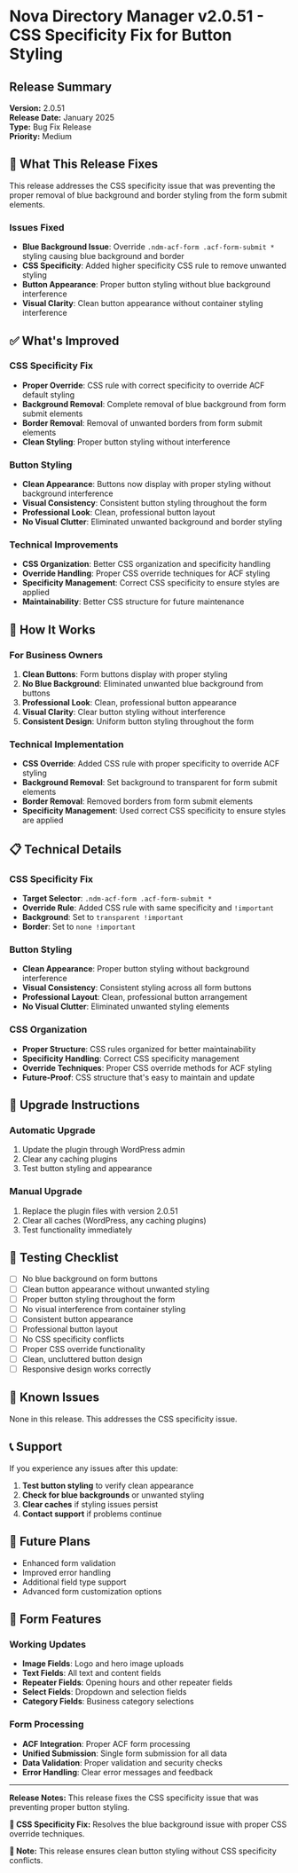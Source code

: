 # Nova Directory Manager v2.0.51 - CSS Specificity Fix for Button Styling

## Release Summary

**Version:** 2.0.51  
**Release Date:** January 2025  
**Type:** Bug Fix Release  
**Priority:** Medium

## 🔧 What This Release Fixes

This release addresses the CSS specificity issue that was preventing the proper removal of blue background and border styling from the form submit elements.

### Issues Fixed
- **Blue Background Issue**: Override `.ndm-acf-form .acf-form-submit *` styling causing blue background and border
- **CSS Specificity**: Added higher specificity CSS rule to remove unwanted styling
- **Button Appearance**: Proper button styling without blue background interference
- **Visual Clarity**: Clean button appearance without container styling interference

## ✅ What's Improved

### CSS Specificity Fix
- **Proper Override**: CSS rule with correct specificity to override ACF default styling
- **Background Removal**: Complete removal of blue background from form submit elements
- **Border Removal**: Removal of unwanted borders from form submit elements
- **Clean Styling**: Proper button styling without interference

### Button Styling
- **Clean Appearance**: Buttons now display with proper styling without background interference
- **Visual Consistency**: Consistent button styling throughout the form
- **Professional Look**: Clean, professional button layout
- **No Visual Clutter**: Eliminated unwanted background and border styling

### Technical Improvements
- **CSS Organization**: Better CSS organization and specificity handling
- **Override Handling**: Proper CSS override techniques for ACF styling
- **Specificity Management**: Correct CSS specificity to ensure styles are applied
- **Maintainability**: Better CSS structure for future maintenance

## 🚀 How It Works

### For Business Owners
1. **Clean Buttons**: Form buttons display with proper styling
2. **No Blue Background**: Eliminated unwanted blue background from buttons
3. **Professional Look**: Clean, professional button appearance
4. **Visual Clarity**: Clear button styling without interference
5. **Consistent Design**: Uniform button styling throughout the form

### Technical Implementation
- **CSS Override**: Added CSS rule with proper specificity to override ACF styling
- **Background Removal**: Set background to transparent for form submit elements
- **Border Removal**: Removed borders from form submit elements
- **Specificity Management**: Used correct CSS specificity to ensure styles are applied

## 📋 Technical Details

### CSS Specificity Fix
- **Target Selector**: `.ndm-acf-form .acf-form-submit *`
- **Override Rule**: Added CSS rule with same specificity and `!important`
- **Background**: Set to `transparent !important`
- **Border**: Set to `none !important`

### Button Styling
- **Clean Appearance**: Proper button styling without background interference
- **Visual Consistency**: Consistent styling across all form buttons
- **Professional Layout**: Clean, professional button arrangement
- **No Visual Clutter**: Eliminated unwanted styling elements

### CSS Organization
- **Proper Structure**: CSS rules organized for better maintainability
- **Specificity Handling**: Correct CSS specificity management
- **Override Techniques**: Proper CSS override methods for ACF styling
- **Future-Proof**: CSS structure that's easy to maintain and update

## 🔄 Upgrade Instructions

### Automatic Upgrade
1. Update the plugin through WordPress admin
2. Clear any caching plugins
3. Test button styling and appearance

### Manual Upgrade
1. Replace the plugin files with version 2.0.51
2. Clear all caches (WordPress, any caching plugins)
3. Test functionality immediately

## 🧪 Testing Checklist

- [ ] No blue background on form buttons
- [ ] Clean button appearance without unwanted styling
- [ ] Proper button styling throughout the form
- [ ] No visual interference from container styling
- [ ] Consistent button appearance
- [ ] Professional button layout
- [ ] No CSS specificity conflicts
- [ ] Proper CSS override functionality
- [ ] Clean, uncluttered button design
- [ ] Responsive design works correctly

## 🐛 Known Issues

None in this release. This addresses the CSS specificity issue.

## 📞 Support

If you experience any issues after this update:

1. **Test button styling** to verify clean appearance
2. **Check for blue backgrounds** or unwanted styling
3. **Clear caches** if styling issues persist
4. **Contact support** if problems continue

## 🔮 Future Plans

- Enhanced form validation
- Improved error handling
- Additional field type support
- Advanced form customization options

## 🔧 Form Features

### Working Updates
- **Image Fields**: Logo and hero image uploads
- **Text Fields**: All text and content fields
- **Repeater Fields**: Opening hours and other repeater fields
- **Select Fields**: Dropdown and selection fields
- **Category Fields**: Business category selections

### Form Processing
- **ACF Integration**: Proper ACF form processing
- **Unified Submission**: Single form submission for all data
- **Data Validation**: Proper validation and security checks
- **Error Handling**: Clear error messages and feedback

---

**Release Notes:** This release fixes the CSS specificity issue that was preventing proper button styling.

**🔧 CSS Specificity Fix:** Resolves the blue background issue with proper CSS override techniques.

**🔄 Note:** This release ensures clean button styling without CSS specificity conflicts.

